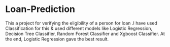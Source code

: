 # Loan-Prediction

This a project for verifying the eligibility of a person for loan .I have used Classification for this & used different models like Logistic Regression, Decision Tree Classifier, Random Forest Classifier and Xgboost Classifier. At the end, Logistic Regression gave the best result.
